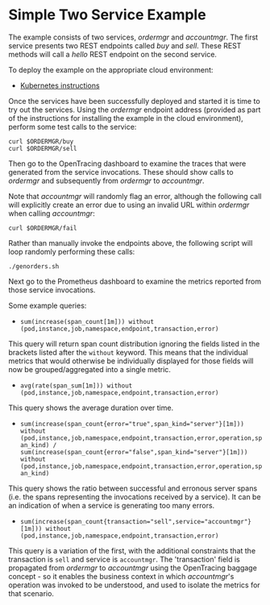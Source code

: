 # Simple Two Service Example

The example consists of two services, _ordermgr_ and _accountmgr_. The first service presents two REST endpoints
called _buy_ and _sell_. These REST methods will call a _hello_ REST endpoint on the second service.

To deploy the example on the appropriate cloud environment:

* [Kubernetes instructions](Kubernetes.md)

Once the services have been successfully deployed and started it is time to try out the services. Using
the _ordermgr_ endpoint address (provided as part of the instructions for installing the example in
the cloud environment), perform some test calls to the service:

```
curl $ORDERMGR/buy
curl $ORDERMGR/sell
```

Then go to the OpenTracing dashboard to examine the traces that were generated from the service invocations. These
should show calls to _ordermgr_ and subsequently from _ordermgr_ to _accountmgr_.

Note that _accountmgr_ will randomly flag an error, although the following call will explicitly create an
error due to using an invalid URL within _ordermgr_ when calling _accountmgr_:

```
curl $ORDERMGR/fail
```

Rather than manually invoke the endpoints above, the following script will loop randomly performing
these calls:

```
./genorders.sh
```

Next go to the Prometheus dashboard to examine the metrics reported from those service invocations.

Some example queries:

* `sum(increase(span_count[1m])) without (pod,instance,job,namespace,endpoint,transaction,error)`

This query will return span count distribution ignoring the fields listed in the brackets listed after
the `without` keyword. This means that the individual metrics that would otherwise be individually displayed
for those fields will now be grouped/aggregated into a single metric.


* `avg(rate(span_sum[1m])) without (pod,instance,job,namespace,endpoint,transaction,error)`

This query shows the average duration over time.


* `sum(increase(span_count{error="true",span_kind="server"}[1m])) without (pod,instance,job,namespace,endpoint,transaction,error,operation,span_kind) / sum(increase(span_count{error="false",span_kind="server"}[1m])) without (pod,instance,job,namespace,endpoint,transaction,error,operation,span_kind)`

This query shows the ratio between successful and erronous server spans (i.e. the spans representing the
invocations received by a service). It can be an indication of when a service is generating too many
errors.


* `sum(increase(span_count{transaction="sell",service="accountmgr"}[1m])) without (pod,instance,job,namespace,endpoint,transaction,error)`

This query is a variation of the first, with the additional constraints that the transaction is `sell` and service is `accountmgr`. The 'transaction' field is propagated from _ordermgr_ to _accountmgr_ using the OpenTracing baggage concept - so it enables the business context in which _accountmgr_'s operation was invoked to be understood, and used to isolate the metrics for that scenario.

 
